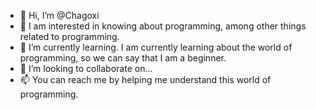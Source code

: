 - 👋 Hi, I’m @Chagoxi 
- 👀 I am interested in knowing about programming, among other things related to programming.
- 🌱 I’m currently learning. I am currently learning about the world of programming, so we can say that I am a beginner.
- 💞️ I’m looking to collaborate on...
- 📫 You can reach me by helping me understand this world of programming.

<!---
Chagoxi/Chagoxi is a ✨ special ✨ repository because its `README.md` (this file) appears on your GitHub profile.
You can click the Preview link to take a look at your changes.
--->
